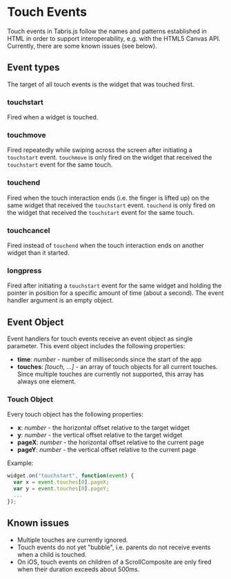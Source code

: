 Touch Events
============

Touch events in Tabris.js follow the names and patterns established in HTML in order to support interoperability, e.g. with the HTML5 Canvas API. Currently, there are some known issues (see below).

## Event types

The target of all touch events is the widget that was touched first.

### touchstart
Fired when a widget is touched.

### touchmove
Fired repeatedly while swiping across the screen after initiating a `touchstart` event. `touchmove` is only fired on the widget that received the `touchstart` event for the same touch.

### touchend
Fired when the touch interaction ends (i.e. the finger is lifted up) on the same widget that received the `touchstart` event. `touchend` is only fired on the widget that received the `touchstart` event for the same touch.

### touchcancel
Fired instead of `touchend` when the touch interaction ends on another widget than it started.

### longpress
Fired after initiating a `touchstart` event for the same widget and holding the pointer in position for a specific amount of time (about a second). The event handler argument is an empty object.

## Event Object

Event handlers for touch events receive an event object as single parameter. This event object includes the following properties:

- **time**: *number* - number of milliseconds since the start of the app
- **touches**: *[touch, ...]* - an array of touch objects for all current touches. Since multiple touches are currently not supported, this array has always one element.

### Touch Object

Every touch object has the following properties:

- **x**: *number* - the horizontal offset relative to the target widget
- **y**: *number* - the vertical offset relative to the target widget
- **pageX**: *number* - the horizontal offset relative to the current page
- **pageY**: *number* - the vertical offset relative to the current page

Example:
```javascript
widget.on("touchstart", function(event) {
  var x = event.touches[0].pageX;
  var y = event.touches[0].pageY;
  ...
});
```

## Known issues

* Multiple touches are currently ignored.
* Touch events do not yet "bubble", i.e. parents do not receive events when a child is touched.
* On iOS, touch events on children of a ScrollComposite are only fired when their duration exceeds about 500ms.
